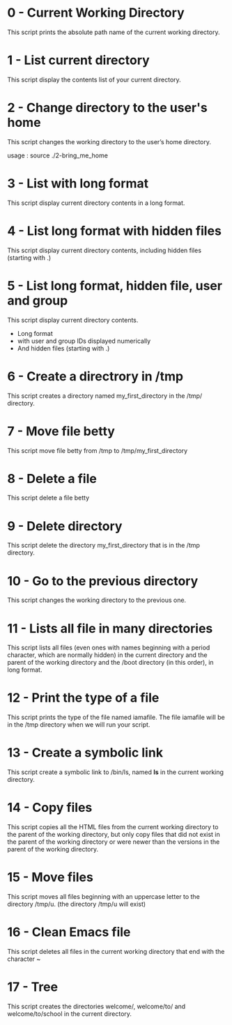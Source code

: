 # 0 - Current Working Directory

This script prints the absolute path name of the current working directory.

# 1 - List current directory

This script display the contents list of your current directory.

# 2 - Change directory to the user's home 

This script changes the working directory to the user’s home directory.

usage : source ./2-bring_me_home

# 3 - List with long format

This script display current directory contents in a long format.

# 4 - List long format with hidden files

This script display current directory contents, including hidden files (starting with .)

# 5 - List long format, hidden file, user and group

This script display current directory contents.

   - Long format
   - with user and group IDs displayed numerically
   - And hidden files (starting with .)

# 6 - Create a directrory in /tmp

This script creates a directory named my_first_directory in the /tmp/ directory.

# 7 - Move file betty 

This script move file betty from /tmp to /tmp/my_first_directory

# 8 - Delete a file

This script delete a file betty

# 9 - Delete directory

This script delete the directory my_first_directory that is in the /tmp directory.

# 10 - Go to the previous directory

This script changes the working directory to the previous one.

# 11 - Lists all file in many directories

This script lists all files (even ones with names beginning with a period character, which are normally hidden) in the current directory and the parent of the working directory and the /boot directory (in this order), in long format.

# 12 - Print the type of a file

This script prints the type of the file named iamafile. The file iamafile will be in the /tmp directory when we will run your script.

# 13 - Create a symbolic link

This script create a symbolic link to /bin/ls, named __ls__ in the current working directory. 

# 14 - Copy files

This script copies all the HTML files from the current working directory to the parent of the working directory, but only copy files that did not exist in the parent of the working directory or were newer than the versions in the parent of the working directory.

# 15 - Move files 

This script moves all files beginning with an uppercase letter to the directory /tmp/u.
(the directory /tmp/u will exist)

# 16 - Clean Emacs file

This script deletes all files in the current working directory that end with the character ~

# 17 - Tree

This script creates the directories welcome/, welcome/to/ and welcome/to/school in the current directory.
